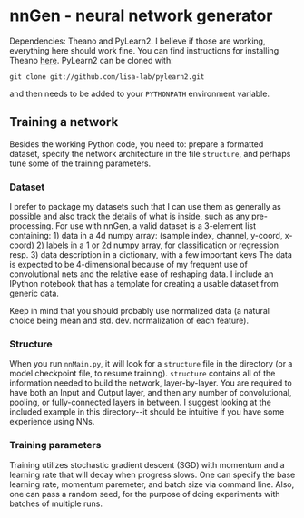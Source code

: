 nnGen - neural network generator
============

Dependencies:  Theano and PyLearn2. I believe if those are working, everything here should work fine. You can find instructions for installing Theano [here](http://deeplearning.net/software/theano/install.html). PyLearn2 can be cloned with:

```
git clone git://github.com/lisa-lab/pylearn2.git
```

and then needs to be added to your `PYTHONPATH` environment variable.

## Training a network

Besides the working Python code, you need to:  prepare a formatted dataset, specify the network architecture in the file `structure`, and perhaps tune some of the training parameters.

### Dataset

I prefer to package my datasets such that I can use them as generally as possible and also track the details of what is inside, such as any pre-processing. For use with nnGen, a valid dataset is a 3-element list containing:
	1) data in a 4d numpy array: (sample index, channel, y-coord, x-coord)
	2) labels in a 1 or 2d numpy array, for classification or regression resp.
	3) data description in a dictionary, with a few important keys
The data is expected to be 4-dimensional because of my frequent use of convolutional nets and the relative ease of reshaping data. I include an IPython notebook that has a template for creating a usable dataset from generic data.

Keep in mind that you should probably use normalized data (a natural choice being mean and std. dev. normalization of each feature).

### Structure

When you run `nnMain.py`, it will look for a `structure` file in the directory (or a model checkpoint file, to resume training). `structure` contains all of the information needed to build the network, layer-by-layer. You are required to have both an Input and Output layer, and then any number of convolutional, pooling, or fully-connected layers in between. I suggest looking at the included example in this directory--it should be intuitive if you have some experience using NNs.

### Training parameters

Training utilizes stochastic gradient descent (SGD) with momentum and a learning rate that will decay when progress slows. One can specify the base learning rate, momentum paremeter, and batch size via command line.  Also, one can pass a random seed, for the purpose of doing experiments with batches of multiple runs.
